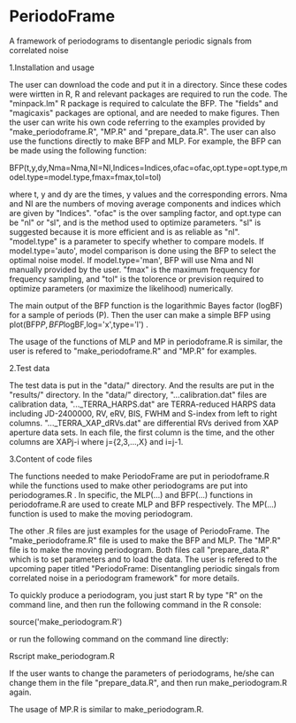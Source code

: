 # PeriodoFrame
A framework of periodograms to disentangle periodic signals from correlated noise

1.Installation and usage

The user can download the code and put it in a directory. Since these codes were wirtten in R, R and relevant packages are required to run the code. The "minpack.lm" R package is required to calculate the BFP. The "fields" and "magicaxis" packages are optional, and are needed to make figures. Then the user can write his own code referring to the examples provided by "make_periodoframe.R", "MP.R" and "prepare_data.R". The user can also use the functions directly to make BFP and MLP. 
For example, the BFP can be made using the following function:

BFP(t,y,dy,Nma=Nma,NI=NI,Indices=Indices,ofac=ofac,opt.type=opt.type,model.type=model.type,fmax=fmax,tol=tol)

where t, y and dy are the times, y values and the corresponding errors. Nma and NI are the numbers of moving average components and indices which are given by "Indices". "ofac" is the over sampling factor, and opt.type can be "nl" or "sl", and is the method used to optimize parameters. "sl" is suggested because it is more efficient and is as reliable as "nl". "model.type" is a parameter to specify whether to compare models. If model.type='auto', model comparison is done using the BFP to select the optimal noise model. If model.type='man', BFP will use Nma and NI manually provided by the user. "fmax" is the maximum frequency for frequency sampling, and "tol" is the tolorence or prevision required to optimize parameters (or maximize the likelihood) numerically. 

The main output of the BFP function is the logarithmic Bayes factor (logBF) for a sample of periods (P). Then the user can make a simple BFP using plot(BFP$P,BFP$logBF,log='x',type='l') . 

The usage of the functions of MLP and MP in periodoframe.R is similar, the user is refered to "make_periodoframe.R" and "MP.R" for examples. 

2.Test data

The test data is put in the "data/" directory. And the results are put in the "results/" directory. In the "data/" directory, "...calibration.dat" files are calibration data, "..._TERRA_HARPS.dat" are TERRA-reduced HARPS data including JD-2400000, RV, eRV, BIS, FWHM and S-index from left to right columns. "..._TERRA_XAP_dRVs.dat" are differential RVs derived from XAP aperture data sets. In each file, the first column is the time, and the other columns are XAPj-i where j={2,3,...,X} and i=j-1.  

3.Content of code files

The functions needed to make PeriodoFrame are put in periodoframe.R while the functions used to make other periodograms are put into periodogrames.R . In specific, the MLP(...) and BFP(...) functions in periodoframe.R are used to create MLP and BFP respectively. The MP(...) function is used to make the moving periodogram. 

The other .R files are just examples for the usage of PeriodoFrame. The "make_periodoframe.R" file is used to make the BFP and MLP. The "MP.R" file is to make the moving periodogram. Both files call "prepare_data.R" which is to set parameters and to load the data. The user is refered to the upcoming paper titled "PeriodoFrame: Disentangling periodic singals from correlated noise in a periodogram framework" for more details.  

To quickly produce a periodogram, you just start R by type "R" on the command line, and then run the following command in the R console:

source('make_periodogram.R')

or run the following command on the command line directly: 

Rscript make_periodogram.R

If the user wants to change the parameters of periodograms, he/she can change them in the file "prepare_data.R", and then run make_periodogram.R again. 

The usage of MP.R is similar to make_periodogram.R. 
